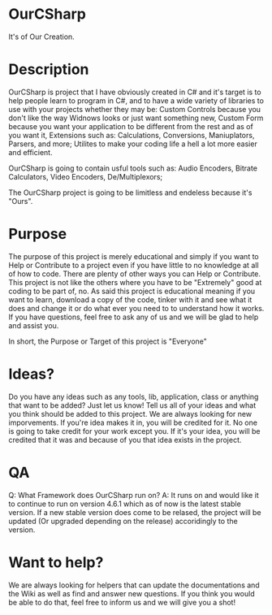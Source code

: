 # OurCSharp
It's of Our Creation.

# Description
OurCSharp is project that I have obviously created in C# and it's target is to help people learn to program in C#, and to have a wide variety of libraries to use with your projects whether they may be:
  Custom Controls because you don't like the way Widnows looks or just want something new,
  Custom Form because you want your application to be different from the rest and as of you want it,
  Extensions such as:
    Calculations,
    Conversions,
    Maniuplators,
    Parsers,
    and more;
  Utilites to make your coding life a hell a lot more easier and efficient.

OurCSharp is going to contain usful tools such as:
  Audio Encoders,
  Bitrate Calculators,
  Video Encoders,
  De/Multiplexors;

The OurCSharp project is going to be limitless and endeless because it's "Ours".

# Purpose
The purpose of this project is merely educational and simply if you want to Help or Contribute to a project even if you have little to no knowledge at all of how to code.  There are plenty of other ways you can Help or Contribute.  This project is not like the others where you have to be "Extremely" good at coding to be part of, no.  As said this project is educational meaning if you want to learn, download a copy of the code, tinker with it and see what it does and change it or do what ever you need to to understand how it works.  If you have questions, feel free to ask any of us and we will be glad to help and assist you.

In short, the Purpose or Target of this project is "Everyone"

# Ideas?
Do you have any ideas such as any tools, lib, application, class or anything that want to be added?  Just let us know!  Tell us all of your ideas and what you think should be added to this project.  We are always looking for new imporvements.  If you're idea makes it in, you will be credited for it.  No one is going to take credit for your work except you.  If it's your idea, you will be credited that it was and because of you that idea exists in the project.

# QA
Q:  What Framework does OurCSharp run on?
A:  It runs on and would like it to continue to run on version 4.6.1 which as of now is the latest stable version.  If a new stable version does come to be relased, the project will be updated (Or upgraded depending on the release) accoridingly to the version.

# Want to help?
We are always looking for helpers that can update the documentations and the Wiki as well as find and answer new questions.  If you think you would be able to do that, feel free to inform us and we will give you a shot!
